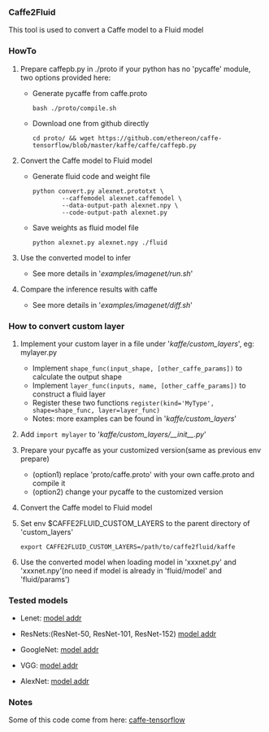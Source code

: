 ### Caffe2Fluid
This tool is used to convert a Caffe model to a Fluid model

### HowTo
1. Prepare caffepb.py in ./proto if your python has no 'pycaffe' module, two options provided here:
    - Generate pycaffe from caffe.proto
        ```
        bash ./proto/compile.sh
        ```

    - Download one from github directly
        ```
        cd proto/ && wget https://github.com/ethereon/caffe-tensorflow/blob/master/kaffe/caffe/caffepb.py
        ```

2. Convert the Caffe model to Fluid model
   - Generate fluid code and weight file
        ```
        python convert.py alexnet.prototxt \
                --caffemodel alexnet.caffemodel \
                --data-output-path alexnet.npy \
                --code-output-path alexnet.py
     ```

    - Save weights as fluid model file
        ```
        python alexnet.py alexnet.npy ./fluid
      ```

3. Use the converted model to infer
    - See more details in '*examples/imagenet/run.sh*'

4. Compare the inference results with caffe
    - See more details in '*examples/imagenet/diff.sh*'

### How to convert custom layer
1. Implement your custom layer in a file under '*kaffe/custom_layers*', eg: mylayer.py
    - Implement ```shape_func(input_shape, [other_caffe_params])``` to calculate the output shape
    - Implement ```layer_func(inputs, name, [other_caffe_params])``` to construct a fluid layer
    - Register these two functions ```register(kind='MyType', shape=shape_func, layer=layer_func)```
    - Notes: more examples can be found in '*kaffe/custom_layers*'

2. Add ```import mylayer``` to  '*kaffe/custom_layers/\_\_init__.py*'

3. Prepare your pycaffe as your customized version(same as previous env prepare)
    - (option1) replace 'proto/caffe.proto' with your own caffe.proto and compile it
    - (option2) change your pycaffe to the customized version

4. Convert the Caffe model to Fluid model

5. Set env $CAFFE2FLUID_CUSTOM_LAYERS to the parent directory of 'custom_layers'
   ```
   export CAFFE2FLUID_CUSTOM_LAYERS=/path/to/caffe2fluid/kaffe
   ```

6. Use the converted model when loading model in 'xxxnet.py' and 'xxxnet.npy'(no need if model is already in 'fluid/model' and 'fluid/params')

### Tested models
- Lenet:
[model addr](https://github.com/ethereon/caffe-tensorflow/blob/master/examples/mnist)

- ResNets:(ResNet-50, ResNet-101, ResNet-152)
[model addr](https://onedrive.live.com/?authkey=%21AAFW2-FVoxeVRck&id=4006CBB8476FF777%2117887&cid=4006CBB8476FF777)

- GoogleNet:
[model addr](https://gist.github.com/jimmie33/7ea9f8ac0da259866b854460f4526034)

- VGG:
[model addr](https://gist.github.com/ksimonyan/211839e770f7b538e2d8)

- AlexNet:
[model addr](https://github.com/BVLC/caffe/tree/master/models/bvlc_alexnet)

### Notes
Some of this code come from here: [caffe-tensorflow](https://github.com/ethereon/caffe-tensorflow)
